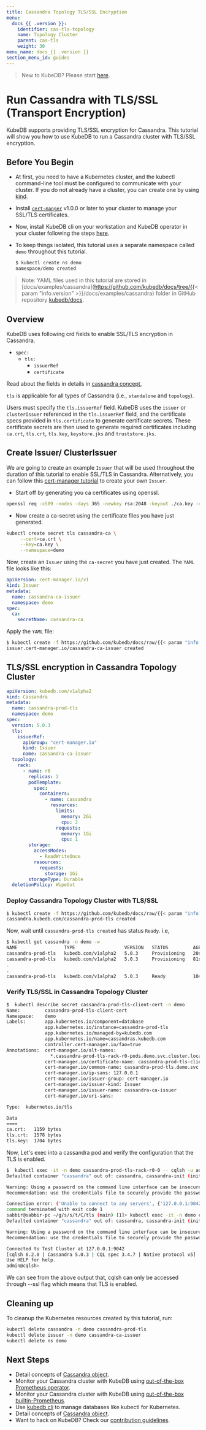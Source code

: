 ```yaml
---
title: Cassandra Topology TLS/SSL Encryption
menu:
  docs_{{ .version }}:
    identifier: cas-tls-topology
    name: Topology Cluster
    parent: cas-tls
    weight: 30
menu_name: docs_{{ .version }}
section_menu_id: guides
---
```


> New to KubeDB? Please start [here](/docs/README.md).

# Run Cassandra with TLS/SSL (Transport Encryption)

KubeDB supports providing TLS/SSL encryption for Cassandra. This tutorial will show you how to use KubeDB to run a Cassandra cluster with TLS/SSL encryption.

## Before You Begin

- At first, you need to have a Kubernetes cluster, and the kubectl command-line tool must be configured to communicate with your cluster. If you do not already have a cluster, you can create one by using [kind](https://kind.sigs.k8s.io/docs/user/quick-start/).

- Install [`cert-manger`](https://cert-manager.io/docs/installation/) v1.0.0 or later to your cluster to manage your SSL/TLS certificates.

- Now, install KubeDB cli on your workstation and KubeDB operator in your cluster following the steps [here](/docs/setup/README.md).

- To keep things isolated, this tutorial uses a separate namespace called `demo` throughout this tutorial.

  ```bash
  $ kubectl create ns demo
  namespace/demo created
  ```

> Note: YAML files used in this tutorial are stored in [docs/examples/cassandra](https://github.com/kubedb/docs/tree/{{< param "info.version" >}}/docs/examples/cassandra) folder in GitHub repository [kubedb/docs](https://github.com/kubedb/docs).

## Overview

KubeDB uses following crd fields to enable SSL/TLS encryption in Cassandra.

- `spec:`
    - `tls:`
        - `issuerRef`
        - `certificate`

Read about the fields in details in [cassandra concept](/docs/guides/cassandra/concepts/cassandra.md),

`tls` is applicable for all types of Cassandra (i.e., `standalone` and `topology`).

Users must specify the `tls.issuerRef` field. KubeDB uses the `issuer` or `clusterIssuer` referenced in the `tls.issuerRef` field, and the certificate specs provided in `tls.certificate` to generate certificate secrets. These certificate secrets are then used to generate required certificates including `ca.crt`, `tls.crt`, `tls.key`, `keystore.jks` and `truststore.jks`.

## Create Issuer/ ClusterIssuer

We are going to create an example `Issuer` that will be used throughout the duration of this tutorial to enable SSL/TLS in Cassandra. Alternatively, you can follow this [cert-manager tutorial](https://cert-manager.io/docs/configuration/ca/) to create your own `Issuer`.

- Start off by generating you ca certificates using openssl.

```bash
openssl req -x509 -nodes -days 365 -newkey rsa:2048 -keyout ./ca.key -out ./ca.crt -subj "/CN=cassandra/O=kubedb"
```

- Now create a ca-secret using the certificate files you have just generated.

```bash
kubectl create secret tls cassandra-ca \
     --cert=ca.crt \
     --key=ca.key \
     --namespace=demo
```

Now, create an `Issuer` using the `ca-secret` you have just created. The `YAML` file looks like this:

```yaml
apiVersion: cert-manager.io/v1
kind: Issuer
metadata:
  name: cassandra-ca-issuer
  namespace: demo
spec:
  ca:
    secretName: cassandra-ca
```

Apply the `YAML` file:

```bash
$ kubectl create -f https://github.com/kubedb/docs/raw/{{< param "info.version" >}}/docs/examples/cassandra/tls/cas-issuer.yaml
issuer.cert-manager.io/cassandra-ca-issuer created
```

## TLS/SSL encryption in Cassandra Topology Cluster

```yaml
apiVersion: kubedb.com/v1alpha2
kind: Cassandra
metadata:
  name: cassandra-prod-tls
  namespace: demo
spec:
  version: 5.0.3
  tls:
    issuerRef:
      apiGroup: "cert-manager.io"
      kind: Issuer
      name: cassandra-ca-issuer
  topology:
    rack:
      - name: r0
        replicas: 2
        podTemplate:
          spec:
            containers:
              - name: cassandra
                resources:
                  limits:
                    memory: 2Gi
                    cpu: 2
                  requests:
                    memory: 1Gi
                    cpu: 1
        storage:
          accessModes:
            - ReadWriteOnce
          resources:
            requests:
              storage: 1Gi
        storageType: Durable
  deletionPolicy: WipeOut
```

### Deploy Cassandra Topology Cluster with TLS/SSL

```bash
$ kubectl create -f https://github.com/kubedb/docs/raw/{{< param "info.version" >}}/docs/examples/cassandra/tls/cassandra-prod-tls.yaml
cassandra.kubedb.com/cassandra-prod-tls created
```

Now, wait until `cassandra-prod-tls created` has status `Ready`. i.e,

```bash
$ kubectl get cassandra -n demo -w
NAME                 TYPE                  VERSION   STATUS         AGE
cassandra-prod-tls   kubedb.com/v1alpha2   5.0.3     Provisioning   20s
cassandra-prod-tls   kubedb.com/v1alpha2   5.0.3     Provisioning   81s
.
.
cassandra-prod-tls   kubedb.com/v1alpha2   5.0.3     Ready          104s
```

### Verify TLS/SSL in Cassandra Topology Cluster

```bash
$  kubectl describe secret cassandra-prod-tls-client-cert -n demo
Name:         cassandra-prod-tls-client-cert
Namespace:    demo
Labels:       app.kubernetes.io/component=database
              app.kubernetes.io/instance=cassandra-prod-tls
              app.kubernetes.io/managed-by=kubedb.com
              app.kubernetes.io/name=cassandras.kubedb.com
              controller.cert-manager.io/fao=true
Annotations:  cert-manager.io/alt-names:
                *.cassandra-prod-tls-rack-r0-pods.demo.svc.cluster.local,cassandra-prod-tls,cassandra-prod-tls-rack-r0-pods,cassandra-prod-tls-rack-r0-pod...
              cert-manager.io/certificate-name: cassandra-prod-tls-client-cert
              cert-manager.io/common-name: cassandra-prod-tls.demo.svc
              cert-manager.io/ip-sans: 127.0.0.1
              cert-manager.io/issuer-group: cert-manager.io
              cert-manager.io/issuer-kind: Issuer
              cert-manager.io/issuer-name: cassandra-ca-issuer
              cert-manager.io/uri-sans: 

Type:  kubernetes.io/tls

Data
====
ca.crt:   1159 bytes
tls.crt:  1578 bytes
tls.key:  1704 bytes
```

Now, Let's exec into a cassandra pod and verify the configuration that the TLS is enabled.

```bash
$  kubectl exec -it -n demo cassandra-prod-tls-rack-r0-0 -- cqlsh -u admin -p qAbFK0B8gtUgj3Gp
Defaulted container "cassandra" out of: cassandra, cassandra-init (init), medusa-init (init)

Warning: Using a password on the command line interface can be insecure.
Recommendation: use the credentials file to securely provide the password.

Connection error: ('Unable to connect to any servers', {'127.0.0.1:9042': ConnectionShutdown('Connection to 127.0.0.1:9042 was closed')})
command terminated with exit code 1
sabbir@sabbir-pc ~/g/s/s/t/C/tls (main) [1]> kubectl exec -it -n demo cassandra-prod-tls-rack-r0-0 -- cqlsh -u admin -p qAbFK0B8gtUgj3Gp --ssl
Defaulted container "cassandra" out of: cassandra, cassandra-init (init), medusa-init (init)

Warning: Using a password on the command line interface can be insecure.
Recommendation: use the credentials file to securely provide the password.

Connected to Test Cluster at 127.0.0.1:9042
[cqlsh 6.2.0 | Cassandra 5.0.3 | CQL spec 3.4.7 | Native protocol v5]
Use HELP for help.
admin@cqlsh> 
```

We can see from the above output that, cqlsh can only be accessed through --ssl flag  which means that TLS is enabled.

## Cleaning up

To cleanup the Kubernetes resources created by this tutorial, run:

```bash
kubectl delete cassandra -n demo cassandra-prod-tls
kubectl delete issuer -n demo cassandra-ca-issuer
kubectl delete ns demo
```

## Next Steps

- Detail concepts of [Cassandra object](/docs/guides/cassandra/concepts/cassandra.md).
- Monitor your Cassandra cluster with KubeDB using [out-of-the-box Prometheus operator](/docs/guides/cassandra/monitoring/using-prometheus-operator.md).
- Monitor your Cassandra cluster with KubeDB using [out-of-the-box builtin-Prometheus](/docs/guides/cassandra/monitoring/using-builtin-prometheus.md).
- Use [kubedb cli](/docs/guides/cassandra/cli/cli.md) to manage databases like kubectl for Kubernetes.
- Detail concepts of [Cassandra object](/docs/guides/cassandra/concepts/cassandra.md).
- Want to hack on KubeDB? Check our [contribution guidelines](/docs/CONTRIBUTING.md).
